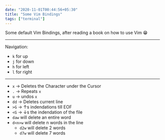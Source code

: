 ```yaml
---
date: "2020-11-01T00:44:56+05:30"
title: "Some Vim Bindings"
tags: ["terminal"]
---
```

Some default Vim Bindings, after reading a book on how to use Vim 😁

---
Navigation:

- `k` for up
- `j` for down
- `h` for left
- `l` for right

---

- `x` → Deletes the Character under the Cursor
- `.` → Repeats `x`
- `u` → undos `x`
- `dd` → Deletes current line
- `>G` → ↑s indendations till EOF
- `<G` → ↓s the indendation of the file
- `daw` will delete an entire word
- `d<n>w` will delete n words in the line
  - `d2w` will delete 2 words
  - `d7w` will delete 7 words